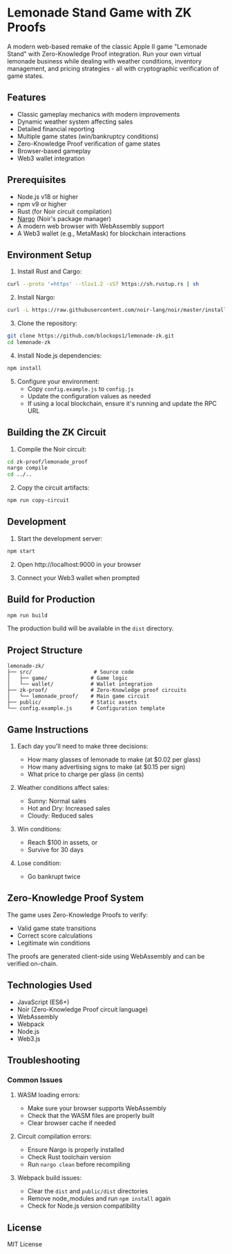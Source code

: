 # Lemonade Stand Game with ZK Proofs

A modern web-based remake of the classic Apple II game "Lemonade Stand" with Zero-Knowledge Proof integration. Run your own virtual lemonade business while dealing with weather conditions, inventory management, and pricing strategies - all with cryptographic verification of game states.

## Features

- Classic gameplay mechanics with modern improvements
- Dynamic weather system affecting sales
- Detailed financial reporting
- Multiple game states (win/bankruptcy conditions)
- Zero-Knowledge Proof verification of game states
- Browser-based gameplay
- Web3 wallet integration

## Prerequisites

- Node.js v18 or higher
- npm v9 or higher
- Rust (for Noir circuit compilation)
- [Nargo](https://noir-lang.org/getting_started/nargo_installation) (Noir's package manager)
- A modern web browser with WebAssembly support
- A Web3 wallet (e.g., MetaMask) for blockchain interactions

## Environment Setup

1. Install Rust and Cargo:
```bash
curl --proto '=https' --tlsv1.2 -sSf https://sh.rustup.rs | sh
```

2. Install Nargo:
```bash
curl -L https://raw.githubusercontent.com/noir-lang/noir/master/installer/install.sh | bash
```

3. Clone the repository:
```bash
git clone https://github.com/blockops1/lemonade-zk.git
cd lemonade-zk
```

4. Install Node.js dependencies:
```bash
npm install
```

5. Configure your environment:
   - Copy `config.example.js` to `config.js`
   - Update the configuration values as needed
   - If using a local blockchain, ensure it's running and update the RPC URL

## Building the ZK Circuit

1. Compile the Noir circuit:
```bash
cd zk-proof/lemonade_proof
nargo compile
cd ../..
```

2. Copy the circuit artifacts:
```bash
npm run copy-circuit
```

## Development

1. Start the development server:
```bash
npm start
```

2. Open http://localhost:9000 in your browser

3. Connect your Web3 wallet when prompted

## Build for Production

```bash
npm run build
```

The production build will be available in the `dist` directory.

## Project Structure

```
lemonade-zk/
├── src/                    # Source code
│   ├── game/              # Game logic
│   └── wallet/            # Wallet integration
├── zk-proof/              # Zero-Knowledge proof circuits
│   └── lemonade_proof/    # Main game circuit
├── public/                # Static assets
└── config.example.js      # Configuration template
```

## Game Instructions

1. Each day you'll need to make three decisions:
   - How many glasses of lemonade to make (at $0.02 per glass)
   - How many advertising signs to make (at $0.15 per sign)
   - What price to charge per glass (in cents)

2. Weather conditions affect sales:
   - Sunny: Normal sales
   - Hot and Dry: Increased sales
   - Cloudy: Reduced sales

3. Win conditions:
   - Reach $100 in assets, or
   - Survive for 30 days

4. Lose condition:
   - Go bankrupt twice

## Zero-Knowledge Proof System

The game uses Zero-Knowledge Proofs to verify:
- Valid game state transitions
- Correct score calculations
- Legitimate win conditions

The proofs are generated client-side using WebAssembly and can be verified on-chain.

## Technologies Used

- JavaScript (ES6+)
- Noir (Zero-Knowledge Proof circuit language)
- WebAssembly
- Webpack
- Node.js
- Web3.js

## Troubleshooting

### Common Issues

1. WASM loading errors:
   - Make sure your browser supports WebAssembly
   - Check that the WASM files are properly built
   - Clear browser cache if needed

2. Circuit compilation errors:
   - Ensure Nargo is properly installed
   - Check Rust toolchain version
   - Run `nargo clean` before recompiling

3. Webpack build issues:
   - Clear the `dist` and `public/dist` directories
   - Remove node_modules and run `npm install` again
   - Check for Node.js version compatibility

## License

MIT License 